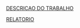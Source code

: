 
[DESCRICAO DO TRABALHO](https://github.com/sevenleo/SimuladorAD/blob/master/enunciado/simulacao-de-epidemias.pdf)


[RELATORIO](https://github.com/sevenleo/SimuladorAD/blob/master/relatorio/trabalho-ad.pdf)
